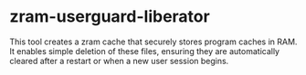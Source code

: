 # zram-userguard-liberator
This tool creates a zram cache that securely stores program caches in RAM. It enables simple deletion of these files, ensuring they are automatically cleared after a restart or when a new user session begins.
